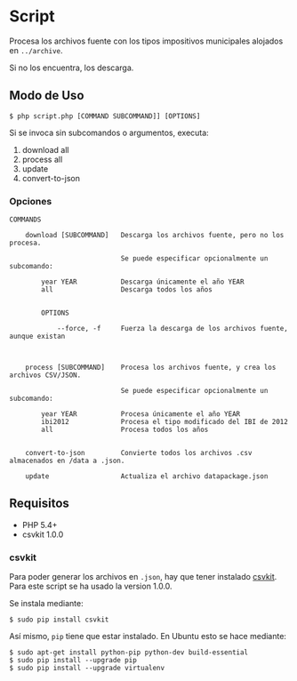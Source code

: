 # Script

Procesa los archivos fuente con los tipos impositivos municipales alojados en `../archive`.

Si no los encuentra, los descarga.


## Modo de Uso

    $ php script.php [COMMAND SUBCOMMAND]] [OPTIONS]

Si se invoca sin subcomandos o argumentos, executa:

  1. download all
  2. process all  
  3. update
  4. convert-to-json


### Opciones

    COMMANDS
    
        download [SUBCOMMAND]   Descarga los archivos fuente, pero no los procesa. 
                                
                                Se puede especificar opcionalmente un subcomando:
                    
            year YEAR           Descarga únicamente el año YEAR
            all                 Descarga todos los años
            
                       
            OPTIONS
            
                --force, -f     Fuerza la descarga de los archivos fuente, aunque existan                         
            
                        
                        
        process [SUBCOMMAND]    Procesa los archivos fuente, y crea los archivos CSV/JSON.                                
                                
                                Se puede especificar opcionalmente un subcomando:

            year YEAR           Procesa únicamente el año YEAR
            ibi2012             Procesa el tipo modificado del IBI de 2012
            all                 Procesa todos los años


        convert-to-json         Convierte todos los archivos .csv almacenados en /data a .json.
            
        update                  Actualiza el archivo datapackage.json
        
                                        
        
       


## Requisitos

* PHP 5.4+
* csvkit 1.0.0

### csvkit

Para poder generar los archivos en `.json`, hay que tener instalado [csvkit](https://csvkit.readthedocs.org/en/540/index.html). Para este script se ha usado la version 1.0.0.

 
Se instala mediante:

    $ sudo pip install csvkit


 
Así mismo, `pip` tiene que estar instalado. En Ubuntu esto se hace mediante:

    $ sudo apt-get install python-pip python-dev build-essential 
    $ sudo pip install --upgrade pip 
    $ sudo pip install --upgrade virtualenv 